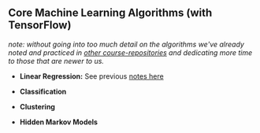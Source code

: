 ## Core Machine Learning Algorithms (with TensorFlow)

_note: without going into too much detail on the algorithms we've already noted and practiced in [other course-repositories](https://github.com/stall84/ml-basics-exercises-notes/tree/main/notes) and dedicating more time to those that are newer to us._

- **Linear Regression:** See previous [notes here](https://github.com/stall84/ml-basics-exercises-notes/blob/main/notes/6-simple-linear-regresion.md)

- **Classification**

- **Clustering**

- **Hidden Markov Models**
